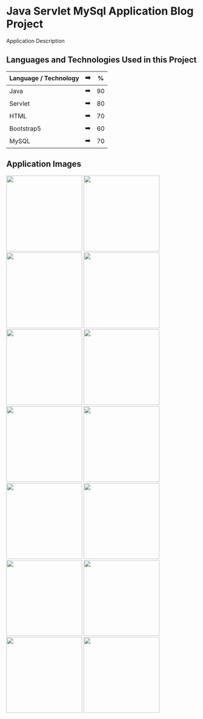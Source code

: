 # Java Servlet MySql Application Blog Project
Application Description

## Languages and Technologies Used in this Project

| Language / Technology | :arrow_right:  |  % | 
| ------------- |:-------------:|:-------------:|
| Java | :arrow_right:  |  90 |
| Servlet | :arrow_right:  |  80 |
| HTML | :arrow_right:  |  70 |
| Bootstrap5 | :arrow_right:  |  60 |
| MySQL | :arrow_right:  |  70 |

## Application Images
<p>
  
<a href="https://github.com/selenkosoglu/Java-Sqlite-Desktop-Application-Water-Sales/blob/main/görseller/blog0.png" target="_blank">
<img src="https://github.com/selenkosoglu/Java-Sqlite-Desktop-Application-Water-Sales/blob/main/görseller/blog0.png" width="200" style="max-width:100%;"></a>

<a href="https://github.com/selenkosoglu/Java-Sqlite-Desktop-Application-Water-Sales/blob/main/görseller/blog1.png" target="_blank">
<img src="https://github.com/selenkosoglu/Java-Sqlite-Desktop-Application-Water-Sales/blob/main/görseller/blog1.png" width="200" style="max-width:100%;"></a>

<a href="https://github.com/selenkosoglu/Java-Sqlite-Desktop-Application-Water-Sales/blob/main/görseller/blog2.png" target="_blank">
<img src="https://github.com/selenkosoglu/Java-Sqlite-Desktop-Application-Water-Sales/blob/main/görseller/blog2.png" width="200" style="max-width:100%;"></a>
  
<a href="https://github.com/selenkosoglu/Java-Sqlite-Desktop-Application-Water-Sales/blob/main/görseller/blog3.png" target="_blank">
<img src="https://github.com/selenkosoglu/Java-Sqlite-Desktop-Application-Water-Sales/blob/main/görseller/blog3.png" width="200" style="max-width:100%;"></a>
  
<a href="https://github.com/selenkosoglu/Java-Sqlite-Desktop-Application-Water-Sales/blob/main/görseller/blog4.png" target="_blank">
<img src="https://github.com/selenkosoglu/Java-Sqlite-Desktop-Application-Water-Sales/blob/main/görseller/blog4.png" width="200" style="max-width:100%;"></a>

<a href="https://github.com/selenkosoglu/Java-Sqlite-Desktop-Application-Water-Sales/blob/main/görseller/blog5.png" target="_blank">
<img src="https://github.com/selenkosoglu/Java-Sqlite-Desktop-Application-Water-Sales/blob/main/görseller/blog5.png" width="200" style="max-width:100%;"></a>
  
  
<a href="https://github.com/selenkosoglu/Java-Sqlite-Desktop-Application-Water-Sales/blob/main/görseller/blog6.png" target="_blank">
<img src="https://github.com/selenkosoglu/Java-Sqlite-Desktop-Application-Water-Sales/blob/main/görseller/blog6.png" width="200" style="max-width:100%;"></a>
  <a href="https://github.com/selenkosoglu/Java-Sqlite-Desktop-Application-Water-Sales/blob/main/görseller/blog7.png" target="_blank">
<img src="https://github.com/selenkosoglu/Java-Sqlite-Desktop-Application-Water-Sales/blob/main/görseller/blog7.png" width="200" style="max-width:100%;"></a>
  <a href="https://github.com/selenkosoglu/Java-Sqlite-Desktop-Application-Water-Sales/blob/main/görseller/blog8.png" target="_blank">
<img src="https://github.com/selenkosoglu/Java-Sqlite-Desktop-Application-Water-Sales/blob/main/görseller/blog8.png" width="200" style="max-width:100%;"></a>
  <a href="https://github.com/selenkosoglu/Java-Sqlite-Desktop-Application-Water-Sales/blob/main/görseller/blog9.png" target="_blank">
<img src="https://github.com/selenkosoglu/Java-Sqlite-Desktop-Application-Water-Sales/blob/main/görseller/blog9.png" width="200" style="max-width:100%;"></a>
  <a href="https://github.com/selenkosoglu/Java-Sqlite-Desktop-Application-Water-Sales/blob/main/görseller/blog10.png" target="_blank">
<img src="https://github.com/selenkosoglu/Java-Sqlite-Desktop-Application-Water-Sales/blob/main/görseller/blog10.png" width="200" style="max-width:100%;"></a>
  <a href="https://github.com/selenkosoglu/Java-Sqlite-Desktop-Application-Water-Sales/blob/main/görseller/blog11.png" target="_blank">
<img src="https://github.com/selenkosoglu/Java-Sqlite-Desktop-Application-Water-Sales/blob/main/görseller/blog11.png" width="200" style="max-width:100%;"></a>
  <a href="https://github.com/selenkosoglu/Java-Sqlite-Desktop-Application-Water-Sales/blob/main/görseller/blog12.png" target="_blank">
<img src="https://github.com/selenkosoglu/Java-Sqlite-Desktop-Application-Water-Sales/blob/main/görseller/blog12.png" width="200" style="max-width:100%;"></a>
  <a href="https://github.com/selenkosoglu/Java-Sqlite-Desktop-Application-Water-Sales/blob/main/görseller/blog13.png" target="_blank">
<img src="https://github.com/selenkosoglu/Java-Sqlite-Desktop-Application-Water-Sales/blob/main/görseller/blog13.png" width="200" style="max-width:100%;"></a>
  
</p>
